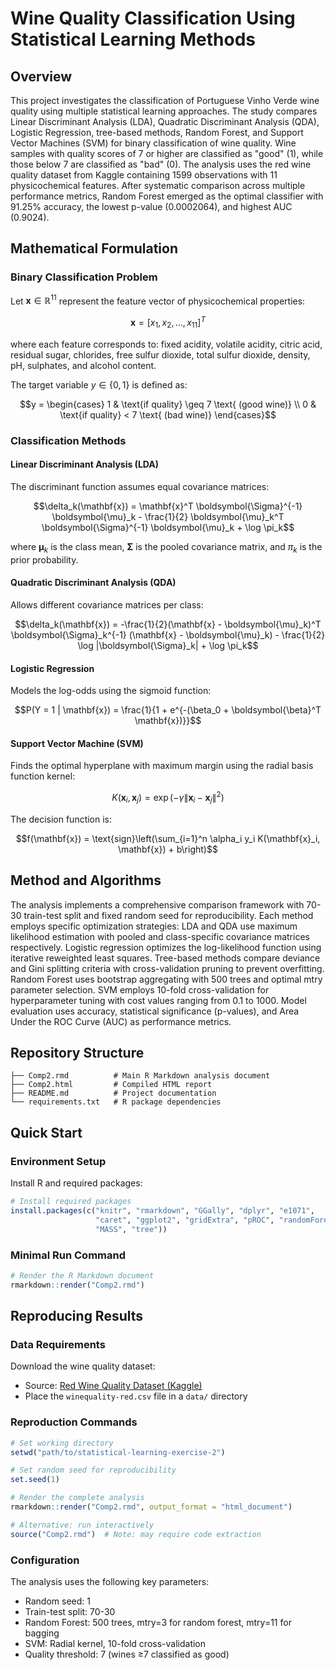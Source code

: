 # Wine Quality Classification Using Statistical Learning Methods

## Overview

This project investigates the classification of Portuguese Vinho Verde wine quality using multiple statistical learning approaches. The study compares Linear Discriminant Analysis (LDA), Quadratic Discriminant Analysis (QDA), Logistic Regression, tree-based methods, Random Forest, and Support Vector Machines (SVM) for binary classification of wine quality. Wine samples with quality scores of 7 or higher are classified as "good" (1), while those below 7 are classified as "bad" (0). The analysis uses the red wine quality dataset from Kaggle containing 1599 observations with 11 physicochemical features. After systematic comparison across multiple performance metrics, Random Forest emerged as the optimal classifier with 91.25% accuracy, the lowest p-value (0.0002064), and highest AUC (0.9024).

## Mathematical Formulation

### Binary Classification Problem

Let $\mathbf{x} \in \mathbb{R}^{11}$ represent the feature vector of physicochemical properties:

$$\mathbf{x} = [x_1, x_2, \ldots, x_{11}]^T$$

where each feature corresponds to: fixed acidity, volatile acidity, citric acid, residual sugar, chlorides, free sulfur dioxide, total sulfur dioxide, density, pH, sulphates, and alcohol content.

The target variable $y \in \{0, 1\}$ is defined as:

$$y = \begin{cases}
1 & \text{if quality} \geq 7 \text{ (good wine)} \\
0 & \text{if quality} < 7 \text{ (bad wine)}
\end{cases}$$

### Classification Methods

#### Linear Discriminant Analysis (LDA)
The discriminant function assumes equal covariance matrices:

$$\delta_k(\mathbf{x}) = \mathbf{x}^T \boldsymbol{\Sigma}^{-1} \boldsymbol{\mu}_k - \frac{1}{2} \boldsymbol{\mu}_k^T \boldsymbol{\Sigma}^{-1} \boldsymbol{\mu}_k + \log \pi_k$$

where $\boldsymbol{\mu}_k$ is the class mean, $\boldsymbol{\Sigma}$ is the pooled covariance matrix, and $\pi_k$ is the prior probability.

#### Quadratic Discriminant Analysis (QDA)
Allows different covariance matrices per class:

$$\delta_k(\mathbf{x}) = -\frac{1}{2}(\mathbf{x} - \boldsymbol{\mu}_k)^T \boldsymbol{\Sigma}_k^{-1} (\mathbf{x} - \boldsymbol{\mu}_k) - \frac{1}{2} \log |\boldsymbol{\Sigma}_k| + \log \pi_k$$

#### Logistic Regression
Models the log-odds using the sigmoid function:

$$P(Y = 1 | \mathbf{x}) = \frac{1}{1 + e^{-(\beta_0 + \boldsymbol{\beta}^T \mathbf{x})}}$$

#### Support Vector Machine (SVM)
Finds the optimal hyperplane with maximum margin using the radial basis function kernel:

$$K(\mathbf{x}_i, \mathbf{x}_j) = \exp(-\gamma \|\mathbf{x}_i - \mathbf{x}_j\|^2)$$

The decision function is:

$$f(\mathbf{x}) = \text{sign}\left(\sum_{i=1}^n \alpha_i y_i K(\mathbf{x}_i, \mathbf{x}) + b\right)$$

## Method and Algorithms

The analysis implements a comprehensive comparison framework with 70-30 train-test split and fixed random seed for reproducibility. Each method employs specific optimization strategies: LDA and QDA use maximum likelihood estimation with pooled and class-specific covariance matrices respectively. Logistic regression optimizes the log-likelihood function using iterative reweighted least squares. Tree-based methods compare deviance and Gini splitting criteria with cross-validation pruning to prevent overfitting. Random Forest uses bootstrap aggregating with 500 trees and optimal mtry parameter selection. SVM employs 10-fold cross-validation for hyperparameter tuning with cost values ranging from 0.1 to 1000. Model evaluation uses accuracy, statistical significance (p-values), and Area Under the ROC Curve (AUC) as performance metrics.

## Repository Structure

```
├── Comp2.rmd          # Main R Markdown analysis document
├── Comp2.html         # Compiled HTML report
├── README.md          # Project documentation
└── requirements.txt   # R package dependencies
```

## Quick Start

### Environment Setup

Install R and required packages:

```r
# Install required packages
install.packages(c("knitr", "rmarkdown", "GGally", "dplyr", "e1071", 
                   "caret", "ggplot2", "gridExtra", "pROC", "randomForest", 
                   "MASS", "tree"))
```

### Minimal Run Command

```r
# Render the R Markdown document
rmarkdown::render("Comp2.rmd")
```

## Reproducing Results

### Data Requirements

Download the wine quality dataset:
- Source: [Red Wine Quality Dataset (Kaggle)](https://www.kaggle.com/datasets/uciml/red-wine-quality-cortez-et-al-2009)
- Place the `winequality-red.csv` file in a `data/` directory

### Reproduction Commands

```r
# Set working directory
setwd("path/to/statistical-learning-exercise-2")

# Set random seed for reproducibility
set.seed(1)

# Render the complete analysis
rmarkdown::render("Comp2.rmd", output_format = "html_document")

# Alternative: run interactively
source("Comp2.rmd")  # Note: may require code extraction
```

### Configuration

The analysis uses the following key parameters:
- Random seed: 1
- Train-test split: 70-30
- Random Forest: 500 trees, mtry=3 for random forest, mtry=11 for bagging
- SVM: Radial kernel, 10-fold cross-validation
- Quality threshold: 7 (wines ≥7 classified as good)